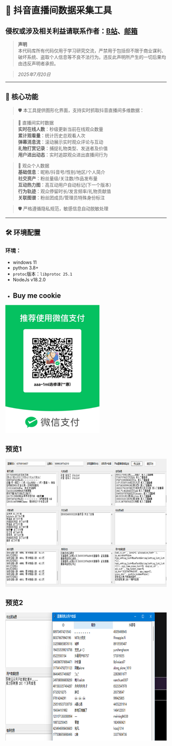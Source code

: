 # 🚀 抖音直播间数据采集工具
## 侵权或涉及相关利益请联系作者：[B站](https://space.bilibili.com/1106862890?spm_id_from=333.1007.0.0)、[邮箱](mailto:2431361351@qq.com)


> **声明**  
> 本代码库所有代码仅用于学习研究交流，严禁用于包括但不限于商业谋利、破坏系统、盗取个人信息等不良不法行为。违反此声明所产生的一切后果均由违反声明者承担。  

> *2025年7月20日*

---

## 🌟 核心功能  
  
> 🛡 本工具提供图形化界面，支持实时抓取抖音直播间多维数据：

> 🔴 直播间实时数据  
>**实时在线人数**：秒级更新当前在线观众数量  
> **累计观看量**：统计历史总观看人次  
> **弹幕消息流**：滚动展示实时观众评论与互动  
>**礼物打赏记录**：捕捉礼物类型、发送者及价值  
**用户进出动态**：实时追踪观众进出直播间行为  

> 👤 观众个人数据  
**基础信息**：昵称/抖音号/性别/地区/个人简介  
**社交资产**：粉丝量级/关注数/作品发布量  
**互动热力图**：高互动用户自动标记(下一个版本）  
**行为轨迹**：观众停留时长/发言频率/礼物贡献值  
**关联图谱**：粉丝团成员/管理员特殊身份标注  


> 🛡️ 严格遵循隐私规范，敏感信息自动脱敏处理  
---

## 🛠️ 环境配置
### 环境：
- windows 11
- python 3.8+
- `protoc`版本：`libprotoc 25.1`
- NodeJs v18.2.0
- ## Buy me cookie
<img src="3ea57e7e49425df37f8c2b834178d8a8.jpg" width="" height="400">

## 预览1
<img src="2.png" width="" height="400">

## 预览2
<img src="1.png" width="" height="400">
